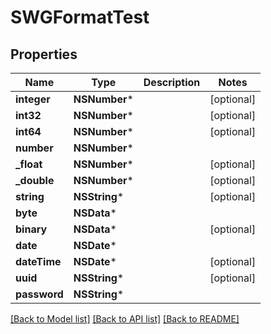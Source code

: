 # SWGFormatTest

## Properties
Name | Type | Description | Notes
------------ | ------------- | ------------- | -------------
**integer** | **NSNumber*** |  | [optional] 
**int32** | **NSNumber*** |  | [optional] 
**int64** | **NSNumber*** |  | [optional] 
**number** | **NSNumber*** |  | 
**_float** | **NSNumber*** |  | [optional] 
**_double** | **NSNumber*** |  | [optional] 
**string** | **NSString*** |  | [optional] 
**byte** | **NSData*** |  | 
**binary** | **NSData*** |  | [optional] 
**date** | **NSDate*** |  | 
**dateTime** | **NSDate*** |  | [optional] 
**uuid** | **NSString*** |  | [optional] 
**password** | **NSString*** |  | 

[[Back to Model list]](../README.md#documentation-for-models) [[Back to API list]](../README.md#documentation-for-api-endpoints) [[Back to README]](../README.md)


